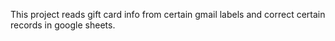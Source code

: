This project reads gift card info from certain gmail labels and correct certain records in google sheets.